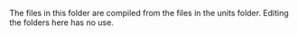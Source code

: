 The files in this folder are compiled from the files in the units folder.
Editing the folders here has no use.